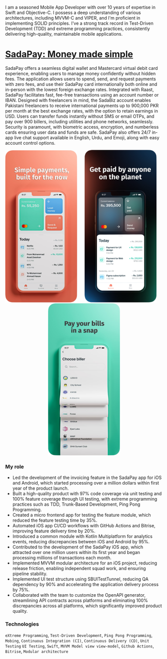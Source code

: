 I am a seasoned Mobile App Developer with over 10 years of expertise in Swift and Objective-C. I possess a deep understanding of various architectures, including MVVM-C and VIPER, and I'm proficient in implementing SOLID principles. I've a strong track record in Test-Driven Development (TDD) and extreme programming practices, consistently delivering high-quality, maintainable mobile applications.

# [SadaPay: Money made simple](https://apps.apple.com/pk/app/sadapay-money-made-simple/id1543848524)
SadaPay offers a seamless digital wallet and Mastercard virtual debit card experience, enabling users to manage money confidently without hidden fees. The application allows users to spend, send, and request payments with zero fees, and use their SadaPay card internationally both online and in-person with the lowest foreign exchange rates. Integrated with Raast, SadaPay facilitates fast, fee-free transactions using an account number or IBAN. Designed with freelancers in mind, the SadaBiz account enables Pakistani freelancers to receive international payments up to 900,000 PKR per month at the best exchange rates, with the option to retain earnings in USD. Users can transfer funds instantly without SMS or email OTPs, and pay over 900 billers, including utilities and phone networks, seamlessly. Security is paramount, with biometric access, encryption, and numberless cards ensuring user data and funds are safe. SadaPay also offers 24/7 in-app live chat support available in English, Urdu, and Emoji, along with easy account control options.

<p align="center">
  <img 
    src="https://github.com/pseudozain/portfolio/blob/master/Images/sadapay_1.PNG"
    width="230" 
    title="Personal dashboard"
    >&nbsp;&nbsp;&nbsp;&nbsp;&nbsp;
  <img
    src="https://github.com/pseudozain/portfolio/blob/master/Images/sadapay_2.PNG" 
    width="230"
    title="Business dashboard"
    >&nbsp;&nbsp;&nbsp;&nbsp;&nbsp;
  <img 
    src="https://github.com/pseudozain/portfolio/blob/master/Images/sadapay_3.PNG" 
    width="230"
    title="Pay your bills"
    >
</p>

### My role
- Led the development of the invoicing feature in the SadaPay app for iOS and Android, which started processing over a million dollars within first year of the product launch.
- Built a high-quality product with 97% code coverage via unit testing and 100% feature coverage through UI testing, with extreme programming practices such as TDD, Trunk-Based Development, Ping Pong Programming.
- Created a micro frontend app for testing the feature module, which reduced the feature testing time by 35%.
- Automated iOS app CI/CD workflows with GitHub Actions and Bitrise, improving feature delivery time by 20%.
- Introduced a common module with Kotlin Multiplatform for analytics events, reducing discrepancies between iOS and Android by 95%.
- Contributed to the development of the SadaPay iOS app, which attracted over one million users within its first year and began processing millions of transactions each month.
- Implemented MVVM modular architecture for an iOS project, reducing release friction, enabling independent squad work, and ensuring pipeline stability.
- Implemented UI test structure using SBUITestTunnel, reducing QA dependency by 90% and accelerating the application delivery process by 75%.
- Collaborated with the team to customize the OpenAPI generator, streamlining API contracts across platforms and eliminating 100% discrepancies across all platforms, which significantly improved product quality.

### Technologies
`eXtreme Programming`, `Test-Driven Development`, `Ping Pong Programming`, `Mobing`, `Continuous Integration (CI)`, `Continuous Delivery (CD)`, `Unit Testing` `UI Testing`, `Swift`, `MVVM Model view view-model`, `Github Actions`, `Bitrise`, `Modular architecture`
